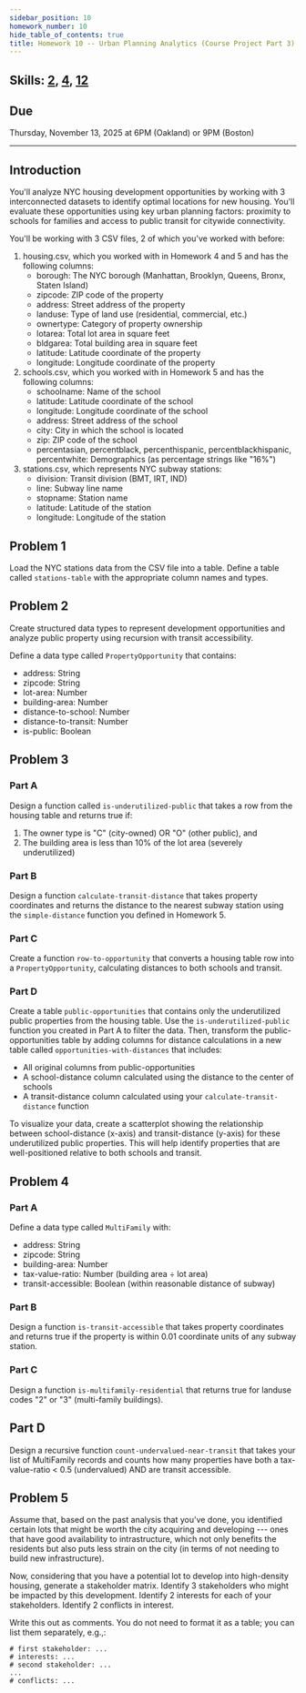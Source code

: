 ```yaml
---
sidebar_position: 10
homework_number: 10
hide_table_of_contents: true
title: Homework 10 -- Urban Planning Analytics (Course Project Part 3)
---
```


## Skills: [2](</skills/#(2)>), [4](</skills/#(4)>), [12](</skills/#(12)>)

## Due

Thursday, November 13, 2025 at 6PM (Oakland) or 9PM (Boston)

______________________________________________________________________

## Introduction

You'll analyze NYC housing development opportunities by working with 3 interconnected datasets to identify optimal locations for new housing. You'll evaluate these opportunities using key urban planning factors: proximity to schools for families and access to public transit for citywide connectivity.

You'll be working with 3 CSV files, 2 of which you've worked with before:

1. housing.csv, which you worked with in Homework 4 and 5 and has the following columns:
   - borough: The NYC borough (Manhattan, Brooklyn, Queens, Bronx, Staten Island)
   - zipcode: ZIP code of the property
   - address: Street address of the property
   - landuse: Type of land use (residential, commercial, etc.)
   - ownertype: Category of property ownership
   - lotarea: Total lot area in square feet
   - bldgarea: Total building area in square feet
   - latitude: Latitude coordinate of the property
   - longitude: Longitude coordinate of the property
2. schools.csv, which you worked with in Homework 5 and has the following columns:
   - schoolname: Name of the school
   - latitude: Latitude coordinate of the school
   - longitude: Longitude coordinate of the school
   - address: Street address of the school
   - city: City in which the school is located
   - zip: ZIP code of the school
   - percentasian, percentblack, percenthispanic, percentblackhispanic, percentwhite: Demographics (as percentage strings like "16%")
3. stations.csv, which represents NYC subway stations:
   - division: Transit division (BMT, IRT, IND)
   - line: Subway line name
   - stopname: Station name
   - latitude: Latitude of the station
   - longitude: Longitude of the station

## Problem 1

Load the NYC stations data from the CSV file into a table. Define a table called `stations-table` with the appropriate column names and types.

## Problem 2

Create structured data types to represent development opportunities and analyze public property using recursion with transit accessibility.

Define a data type called `PropertyOpportunity` that contains:

- address: String
- zipcode: String
- lot-area: Number
- building-area: Number
- distance-to-school: Number
- distance-to-transit: Number
- is-public: Boolean

## Problem 3

### Part A

Design a function called `is-underutilized-public` that takes a row from the housing table and returns true if:

1. The owner type is "C" (city-owned) OR "O" (other public), and
2. The building area is less than 10% of the lot area (severely underutilized)

### Part B

Design a function `calculate-transit-distance` that takes property coordinates and returns the distance to the nearest subway station using the `simple-distance` function you defined in Homework 5.

### Part C

Create a function `row-to-opportunity` that converts a housing table row into a `PropertyOpportunity`, calculating distances to both schools and transit.

### Part D

Create a table `public-opportunities` that contains only the underutilized public properties from the housing table. Use the `is-underutilized-public` function you created in Part A to filter the data. Then, transform the public-opportunities table by adding columns for distance calculations in a new table called `opportunities-with-distances` that includes:

- All original columns from public-opportunities
- A school-distance column calculated using the distance to the center of schools
- A transit-distance column calculated using your `calculate-transit-distance` function

To visualize your data, create a scatterplot showing the relationship between school-distance (x-axis) and transit-distance (y-axis) for these underutilized public properties. This will help identify properties that are well-positioned relative to both schools and transit.

## Problem 4

### Part A

Define a data type called `MultiFamily` with:

- address: String
- zipcode: String
- building-area: Number
- tax-value-ratio: Number (building area ÷ lot area)
- transit-accessible: Boolean (within reasonable distance of subway)

### Part B

Design a function `is-transit-accessible` that takes property coordinates and returns true if the property is within 0.01 coordinate units of any subway station.

### Part C

Design a function `is-multifamily-residential` that returns true for landuse codes "2" or "3" (multi-family buildings).

## Part D

Design a recursive function `count-undervalued-near-transit` that takes your list of MultiFamily records and counts how many properties have both a tax-value-ratio < 0.5 (undervalued) AND are transit accessible.

## Problem 5

Assume that, based on the past analysis that you've done, you identified certain lots that might be worth the city acquiring and developing --- ones that have good availability to intrastructure, which not only benefits the residents but also puts less strain on the city (in terms of not needing to build new infrastructure).

Now, considering that you have a potential lot to develop into high-density housing, generate a stakeholder matrix. Identify 3 stakeholders who might be impacted by this development. Identify 2 interests for each of your stakeholders. Identify 2 conflicts in interest.

Write this out as comments. You do not need to format it as a table; you can list them separately, e.g.,:

```
# first stakeholder: ...
# interests: ...
# second stakeholder: ...
...
# conflicts: ...
```
